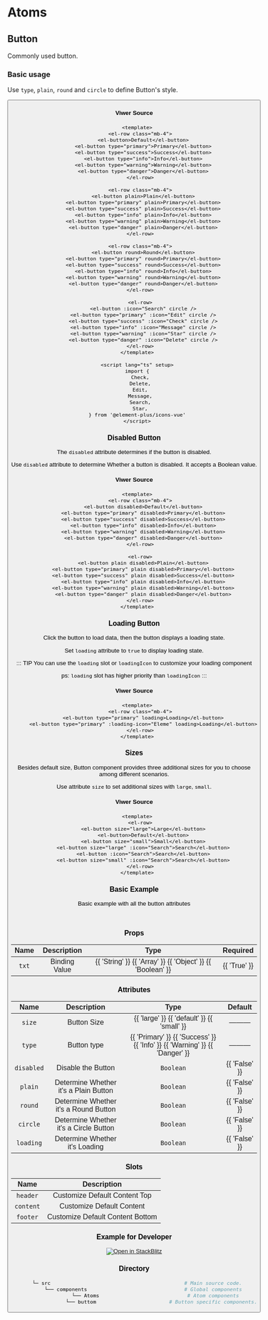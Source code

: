 <span id="epale" ref="alo">

# Atoms

## Button

Commonly used button.

### Basic usage

Use `type`, `plain`, `round` and `circle` to define Button's style.

<Button />

#### Viwer Source

```vue
  <template>
    <el-row class="mb-4">
      <el-button>Default</el-button>
      <el-button type="primary">Primary</el-button>
      <el-button type="success">Success</el-button>
      <el-button type="info">Info</el-button>
      <el-button type="warning">Warning</el-button>
      <el-button type="danger">Danger</el-button>
    </el-row>

    <el-row class="mb-4">
      <el-button plain>Plain</el-button>
      <el-button type="primary" plain>Primary</el-button>
      <el-button type="success" plain>Success</el-button>
      <el-button type="info" plain>Info</el-button>
      <el-button type="warning" plain>Warning</el-button>
      <el-button type="danger" plain>Danger</el-button>
    </el-row>

    <el-row class="mb-4">
      <el-button round>Round</el-button>
      <el-button type="primary" round>Primary</el-button>
      <el-button type="success" round>Success</el-button>
      <el-button type="info" round>Info</el-button>
      <el-button type="warning" round>Warning</el-button>
      <el-button type="danger" round>Danger</el-button>
    </el-row>

    <el-row>
      <el-button :icon="Search" circle />
      <el-button type="primary" :icon="Edit" circle />
      <el-button type="success" :icon="Check" circle />
      <el-button type="info" :icon="Message" circle />
      <el-button type="warning" :icon="Star" circle />
      <el-button type="danger" :icon="Delete" circle />
    </el-row>
  </template>

  <script lang="ts" setup>
  import {
    Check,
    Delete,
    Edit,
    Message,
    Search,
    Star,
  } from '@element-plus/icons-vue'
  </script>
```

### Disabled Button

The `disabled` attribute determines if the button is disabled.

Use `disabled` attribute to determine Whether a button is disabled. It accepts a Boolean value.

<ButtonDisabled />

#### Viwer Source

```vue
  <template>
    <el-row class="mb-4">
      <el-button disabled>Default</el-button>
      <el-button type="primary" disabled>Primary</el-button>
      <el-button type="success" disabled>Success</el-button>
      <el-button type="info" disabled>Info</el-button>
      <el-button type="warning" disabled>Warning</el-button>
      <el-button type="danger" disabled>Danger</el-button>
    </el-row>

    <el-row>
      <el-button plain disabled>Plain</el-button>
      <el-button type="primary" plain disabled>Primary</el-button>
      <el-button type="success" plain disabled>Success</el-button>
      <el-button type="info" plain disabled>Info</el-button>
      <el-button type="warning" plain disabled>Warning</el-button>
      <el-button type="danger" plain disabled>Danger</el-button>
    </el-row>
  </template>
```

### Loading Button
  Click the button to load data, then the button displays a loading state.

  Set `loading` attribute to `true` to display loading state.

::: TIP
  You can use the `loading` slot or `loadingIcon` to customize your loading component

  ps: `loading` slot has higher priority than `loadingIcon`
:::

<loadingButton />

#### Viwer Source

```vue
  <template>
    <el-row class="mb-4">
      <el-button type="primary" loading>Loading</el-button>
      <el-button type="primary" :loading-icon="Eleme" loading>Loading</el-button>
    </el-row>
  </template>
```

### Sizes

Besides default size, Button component provides three additional sizes for you to choose among different scenarios.

Use attribute `size` to set additional sizes with `large`, `small`.

<ButtonSize />

#### Viwer Source

```vue
  <template>
    <el-row>
      <el-button size="large">Large</el-button>
      <el-button>Default</el-button>
      <el-button size="small">Small</el-button>
      <el-button size="large" :icon="Search">Search</el-button>
      <el-button :icon="Search">Search</el-button>
      <el-button size="small" :icon="Search">Search</el-button>
    </el-row>
  </template>
```

### Basic Example

Basic example with all the button attributes

<br>

<ButtonExample />

### Props

  |   Name    | Description | Type  | Required |
  | :---------: | :-----------: | :-----------------: | :-----------: |
  |    `txt`  | Binding Value  | <el-tag effect="Light">  {{ 'String' }} </el-tag> <el-tag effect="Light">  {{ 'Array' }} </el-tag> <el-tag effect="Light">  {{ 'Object' }} </el-tag> <el-tag effect="Light">  {{ 'Boolean' }} </el-tag> |  <el-tag effect="dark" round > {{ 'True' }} </el-tag> |

### Attributes

  |   Name    | Description | Type   | Default |
  | :---------: | :-----------: | :-----------------: | :-----------: |
  |    `size`  | Button Size  | <el-tag effect="Light">  {{ 'large' }} <el-divider direction="vertical" /> {{ 'default' }}  <el-divider direction="vertical" /> {{ 'small' }}  </el-tag> |  ——— |
  |    `type`  | Button type   |  <el-tag effect="Light">  <el-tag effect="Light">  {{ 'Primary' }} </el-tag> <el-divider direction="vertical" /> <el-tag effect="Light" type="success">  {{ 'Success' }} </el-tag> <el-divider direction="vertical" /> <el-tag effect="Light" type="info">  {{ 'Info' }} </el-tag> <el-divider direction="vertical" /> <el-tag effect="Light" type="warning">  {{ 'Warning' }} </el-tag> <el-divider direction="vertical" /> <el-tag effect="Light" type="danger">  {{ 'Danger' }} </el-tag> </el-tag>  |  ——— |
  |  `disabled` | Disable the Button | `Boolean` | <el-tag effect="dark" round > {{ 'False' }} </el-tag> |
  |  `plain` | Determine Whether it's a Plain Button   | `Boolean` | <el-tag effect="dark" round > {{ 'False' }} </el-tag>  |
  |  `round` | Determine Whether it's a Round Button   | `Boolean` | <el-tag effect="dark" round > {{ 'False' }} </el-tag> |
  |  `circle` | Determine Whether it's a Circle Button  | `Boolean` | <el-tag effect="dark" round > {{ 'False' }} </el-tag> |
  |  `loading` | Determine Whether it's Loading |  `Boolean` | <el-tag effect="dark" round > {{ 'False' }} </el-tag> |

### Slots

|   Name    | Description |
| :---------: | :-----------: |
| `header` | Customize Default Content Top |
| `content` | Customize Default Content |
| `footer` | Customize Default Content Bottom |


### Example for Developer


[![Open in StackBlitz](https://developer.stackblitz.com/img/open_in_stackblitz.svg)](https://stackblitz.com/github/elsiosanchez/AD-Buttton-Nuxt)


### Directory


```bash
  └─ src                                            # Main source code.
      └── components                                # Global components
              └── Atoms                             # Atom components
                  └── buttom                        # Button specific components.
```


</span>

<style>
	:root {
	--content-width: 1300px !important;
	}
</style>